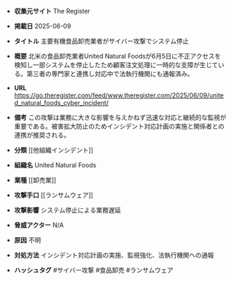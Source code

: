 - **収集元サイト**
The Register

- **掲載日**
2025-06-09

- **タイトル**
主要有機食品卸売業者がサイバー攻撃でシステム停止

- **概要**
北米の食品卸売業者United Natural Foodsが6月5日に不正アクセスを検知し一部システムを停止したため顧客注文処理に一時的な支障が生じている。第三者の専門家と連携し対応中で法執行機関にも通報済み。

- **URL**
https://go.theregister.com/feed/www.theregister.com/2025/06/09/united_natural_foods_cyber_incident/

- **備考**
この攻撃は業務に大きな影響を与えかねず迅速な対応と継続的な監視が重要である。被害拡大防止のためインシデント対応計画の実施と関係者との連携が推奨される。

- **分類**
[[他組織インシデント]]

- **組織名**
United Natural Foods

- **業種**
[[卸売業]]

- **攻撃手口**
[[ランサムウェア]]

- **攻撃影響**
システム停止による業務遅延

- **脅威アクター**
N/A

- **原因**
不明

- **対処方法**
インシデント対応計画の実施、監視強化、法執行機関への通報

- **ハッシュタグ**
#サイバー攻撃 #食品卸売 #ランサムウェア
